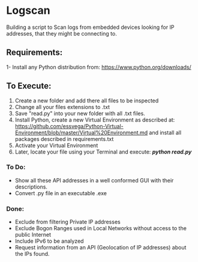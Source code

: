 # Logscan
Building a script to Scan logs from embedded devices looking for IP addresses, that they might be connecting to.

## Requirements:
1- Install any Python distribution from: https://www.python.org/downloads/


## To Execute:
1. Create a new folder and add there all files to be inspected
2. Change all your files extensions to .txt
3. Save "read.py" into your new folder with all .txt files. 
4. Install Python, create a new Virtual Environment as described at: https://github.com/essvega/Python-Virtual-Environment/blob/master/Virtual%20Environment.md and install all packages described in requirements.txt
5. Activate your Virtual Environment 
6. Later, locate your file using your Terminal and execute:
         ***python read.py***

### To Do:  
  * Show all these API addresses in a well conformed GUI with their descriptions.
  * Convert .py file in an executable .exe


### Done: 
  * Exclude from filtering Private IP addresses
  * Exclude Bogon Ranges used in Local Networks without access to the public Internet
  * Include IPv6 to be analyzed
  * Request information from an API (Geolocation of IP addresses) about the IPs found.
